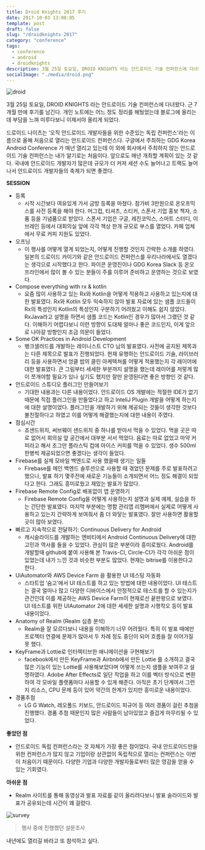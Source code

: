 ```yaml
---
title: Droid Knights 2017 후기
date: 2017-10-03 13:08:05
template: post
draft: false
slug: "/droidknights-2017"
category: "conference"
tags:
  - conference
  - android
  - droidknights
description: 3월 25일 토요일, DROID KNIGHTS 라는 안드로이드 기술 컨퍼런스에 다녀왔다. 근 7개월 만에 후기를 남긴다. 개인 노트에는 어느 정도 정리를 해뒀었는데 블로그에 올리는데 부담을 느껴 미루다보니 이제서야 올리게 되었다.
socialImage: "./media/droid.png"
---
```


![droid](media/droid.png)

3월 25일 토요일, DROID KNIGHTS 라는 안드로이드 기술 컨퍼런스에 다녀왔다. 근 7개월 만에 후기를 남긴다. 개인 노트에는 어느 정도 정리를 해뒀었는데 블로그에 올리는데 부담을 느껴 미루다보니 이제서야 올리게 되었다.

드로이드 나이츠는 ‘오직 안드로이드 개발자들을 위한 수준있는 독립 컨퍼런스'라는 이름으로 올해 처음으로 열리는 안드로이드 컨퍼런스다. 구글에서 주최하는 GDG Korea Android Conference 가 매년 열리고 있는데 이 외에 회사에서 주최하지 않는 안드로이드 기술 컨퍼런스는 내가 알기로는 처음이다. 앞으로도 매년 개최할 계획이 있는 것 같다. 국내에 안드로이드 개발자가 많은데 규모가 더 커져 세션 수도 늘어나고 트랙도 늘어나서 안드로이드 개발자들의 축제가 되면 좋겠다.

**SESSION**

- 등록
  - 시작 시간보다 여유있게 가서 금방 등록을 마쳤다. 참가비 3만원으로 온오프믹스를 사전 등록을 해야 한다. 머그컵, 티셔츠, 스티커, 스폰서 기업 홍보 책자, 소품 등을 기념품으로 받았다. 스폰서 기업은 구글, 레진코믹스, 스마트 스터디, 이브레인 등에서 대회의실 앞에 각각 책상 한개 규모로 부스를 열었다. 카페 업체에서 무료 커피 지원도 있었다.
- 오프닝
  - 이 행사를 어떻게 열게 되었는지, 어떻게 진행할 것인지 간략한 소개를 하였다. 일본의 드로이드 카이기와 같은 안드로이드 컨퍼런스를 우리나라에서도 열겠다는 생각으로 시작했다고 한다. 파이콘 운영진이나 GDG Korea Slack 등 온오프라인에서 많이 볼 수 있는 분들이 주를 이루어 준비하고 운영하는 것으로 보였다.
- Compose everything with rx & kotlin
  - 요즘 많이 사용하고 있는 Rx와 Kotlin을 어떻게 적용하고 사용하고 있는지에 대한 발표였다. Rx와 Kotlin 모두 익숙하지 않아 발표 자료에 있는 샘플 코드들이 Rx의 특성인지 Kotlin의 특성인지 구분하기 어려웠고 이해도 쉽지 않았다. RxJava라고 설명을 하면서 샘플 코드는 Kotlin인 경우가 많아서 그랬던 것 같다. 이해하기 어렵다보니 이런 방향이 도대체 얼마나 좋은 코드인지, 이게 앞으로 나아갈 방향인지 조금 의문이 들었다.
- Some OK Practices in Android Development
  - 뱅크샐러드를 개발하는 레이니스트 CTO 님의 발표였다. 사전에 공지된 제목과는 다른 제목으로 발표가 진행되었다. 현재 유행하는 안드로이드 기술, 라이브러리 등을 사용하면서 엉클 밥의 클린 아케텍쳐를 어떻게 적용했는지 각 레이어에 대한 발표였다. 큰 그림부터 세세한 부분까지 설명을 했는데 레이어를 저렇게 많이 쪼개야할 필요가 있나 싶기도 했지만 잘만 운영된다면 좋은 방향인 것 같다.
- 안드로이드 스튜디오 플러그인 만들어보기
  - 기대한 내용과는 다른 내용이었다. 안드로이드 OS 개발에는 적절한 IDE가 없기 때문에 직접 플러그인을 만들었다고 하고 InteliJ Plugin 개발을 어떻게 하는지에 대한 설명이었다. 플러그인을 개발하기 위해 제공되는 것들이 생각한 것보다 불친절하다고 하였고 이를 어떻게 해결했는지에 대한 내용이 주였다.
- 점심시간
  - 죠샌드위치, 써브웨이 샌드위치 중 하나를 받아서 먹을 수 있었다. 먹을 곳은 따로 없어서 회의실 앞 공간에서 대부분 서서 먹었다. 음료는 따로 없었고 마약 커피라고 해서 조그만 플라스틱 컵에 아이스 커피를 먹을 수 있었다. 생수 500ml 한병씩 제공되었으면 좋겠다는 생각이 들었다.
- Firebase를 실제 모바일 백엔드로 사용 했을때 생기는 일들
  - Firebase를 메인 백엔드 솔루션으로 사용할 때 겪었던 문제를 주로 발표하려고 했으나, 발표 하기 몇주전에 새로운 기능들이 소개되면서 어느 정도 해결이 되었다고 한다. 그래도 흥미로웠고 재밌는 발표가 많았다.
- Firebase Remote Config로 배포없이 앱 운영하기
  - Firebase Remote Config을 어떻게 사용하는지 설명과 실제 예제, 실습을 하는 간단한 발표였다. 마지막 부분에는 명함 관리앱 리멤버에서 실제로 어떻게 사용하고 있는지 간략하게 보여줘서 좀 더 와닿는 발표였다. 잘만 사용하면 활용할 곳이 많아 보였다.
- 빠르고 지속적으로 전달하기: Continuous Delivery for Android
  - 캐시슬라이드를 개발하는 엔비티에서 Android Continuous Delivery에 대한 고민과 역사를 들을 수 있었다. 관심이 많은 부분이라 흥미로웠다. Android를 개발할때 github에 붙여 사용해 본 Travis-CI, Circle-CI가 각각 아쉬운 점이 있었는데 내가 느낀 것과 비슷한 부분도 많았다. 현재는 bitrise를 이용한다고 한다.
- UiAutomator와 AWS Device Farm 을 활용한 UI 테스팅 자동화
  - 스타트업 ‘숨고’에서 UI 테스트를 하고 있는 방법에 대한 내용이었다. UI 테스트는 결국 얼마나 많고 다양한 디바이스에서 안정적으로 테스트를 할 수 있는지가 관건인데 이를 제공하는 AWS Device Farm이 현재로선 끝판왕으로 보였다. UI 테스트를 위한 UIAutomator 2에 대한 세세한 설명과 시행착오 등이 발표 내용이었다.
- Anatomy of Realm (Realm 심층 분석)
  - Realm을 잘 모르다보니 내용을 이해하기 너무 어려웠다. 특히 이 발표 때에만 프로젝터 연결에 문제가 많아서 두 차례 정도 중단이 되어 흐름을 잘 이어가질 못 했다.
- KeyFrame과 Lottie로 인터렉티브한 애니메이션을 구현해보기
  - facebook에서 만든 KeyFrame과 Airbnb에서 만든 Lottie 를 소개하고 결국 많은 기능이 있는 Lottie를 사용해보았다며 어떻게 쓰는지 샘플을 보여주고 설명하였다. Adobe After Effects로 일단 작업을 하고 이를 벡터 방식으로 변환하여 각 모바일 플랫폼마다 사용할 수 있게 해준다. 아직은 초기 단계여서 그런지 리소스, CPU 문제 등이 있어 약간의 한계가 있지만 흥미로운 내용이었다.
- 경품추첨
  - LG G Watch, 레오폴드 키보드, 안드로이드 피규어 등 여러 경품이 걸린 추첨을 진행했다. 경품 추첨 때문인지 많은 사람들이 남아있었고 즐겁게 마무리될 수 있었다.

**좋았던 점**

- 안드로이드 독립 컨퍼런스라는 것 자체가 가장 좋은 점이었다. 국내 안드로이드만을 위한 컨퍼런스가 많지 않고 기업이랑 상관없이 독립적으로 열리는 컨퍼런스는 이번이 처음이기 때문이다. 다양한 기업과 다양한 개발자들로부터 많은 영감을 얻을 수 있는 기회였다.

**아쉬운 점**

- Realm 사이트를 통해 동영상과 발표 자료를 같이 올리려다보니 발표 슬라이드와 발표가 공유되는데 시간이 꽤 걸렸다.

![survey](media/survey.png)

> 행사 중에 진행했던 설문조사

내년에도 열리길 바라고 또 참석하고 싶다.

